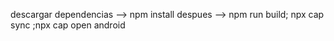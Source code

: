 descargar dependencias --> npm install
despues --> npm run build; npx cap sync ;npx cap open android
